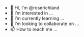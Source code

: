 - 👋 Hi, I’m @roserichland
- 👀 I’m interested in ...
- 🌱 I’m currently learning ...
- 💞️ I’m looking to collaborate on ...
- 📫 How to reach me ...

<!---
roserichland/roserichland is a ✨ special ✨ repository because its `README.md` (this file) appears on your GitHub profile.
You can click the Preview link to take a look at your changes.
--->

